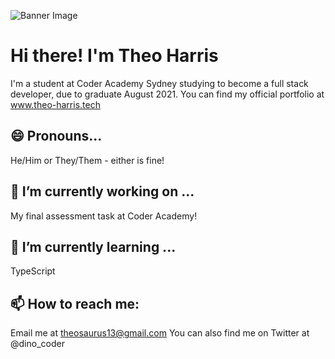 ![Banner Image](https://i.ibb.co/P4XQwXK/Purple-Gradient-Geometry-Maths-Google-Classroom-Header-1.png)

# Hi there! I'm Theo Harris
I'm a student at Coder Academy Sydney studying to become a full stack developer, due to graduate August 2021.
You can find my official portfolio at www.theo-harris.tech

## 😄 Pronouns...

He/Him or They/Them - either is fine! 

## 🔭 I’m currently working on ...

My final assessment task at Coder Academy!

## 🌱 I’m currently learning ...

TypeScript

## 📫 How to reach me:

Email me at theosaurus13@gmail.com
You can also find me on Twitter at @dino_coder

<!--
**Theosaurus-Rex/Theosaurus-Rex** is a ✨ _special_ ✨ repository because its `README.md` (this file) appears on your GitHub profile.

Here are some ideas to get you started:

- 🔭 I’m currently working on ...
- 🌱 I’m currently learning ...
- 👯 I’m looking to collaborate on ...
- 🤔 I’m looking for help with ...
- 💬 Ask me about ...
- 📫 How to reach me: ...
- 😄 Pronouns: ...
- ⚡ Fun fact: ...
-->

